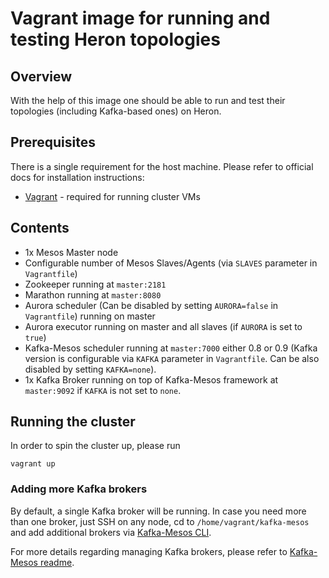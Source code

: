 # Vagrant image for running and testing Heron topologies

## Overview

With the help of this image one should be able to run and test their topologies (including Kafka-based ones) on Heron.

## Prerequisites

There is a single requirement for the host machine. Please refer to official docs for installation instructions:

- [Vagrant](http://vagrantup.com) - required for running cluster VMs

## Contents

- 1x Mesos Master node
- Configurable number of Mesos Slaves/Agents (via `SLAVES` parameter in `Vagrantfile`)
- Zookeeper running at `master:2181`
- Marathon running at `master:8080`
- Aurora scheduler (Can be disabled by setting `AURORA=false` in `Vagrantfile`) running on master
- Aurora executor running on master and all slaves (if `AURORA` is set to `true`)
- Kafka-Mesos scheduler running at `master:7000` either 0.8 or 0.9 (Kafka version is configurable via `KAFKA` parameter in `Vagrantfile`. Can be also disabled by setting `KAFKA=none`).
- 1x Kafka Broker running on top of Kafka-Mesos framework at `master:9092` if `KAFKA` is not set to `none`.

## Running the cluster

In order to spin the cluster up, please run

```
vagrant up
```

### Adding more Kafka brokers

By default, a single Kafka broker will be running. In case you need more than one broker, just SSH on any node, cd to `/home/vagrant/kafka-mesos` and add additional brokers via [Kafka-Mesos CLI](https://github.com/mesos/kafka#navigating-the-cli).

For more details regarding managing Kafka brokers, please refer to [Kafka-Mesos readme](https://github.com/mesos/kafka).